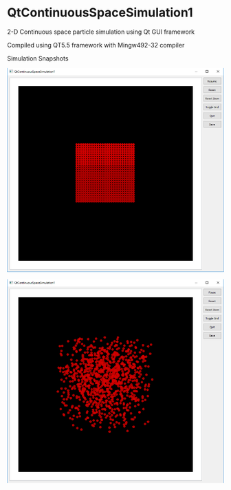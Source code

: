 # QtContinuousSpaceSimulation1
2-D Continuous space particle simulation using Qt GUI framework

Compiled using QT5.5 framework with Mingw492-32 compiler

Simulation Snapshots

![Ordered particle initialization at center](/screenshots/simulation1.png?raw=true)

![Particle random movement](/screenshots/simulation2.png?raw=true)
